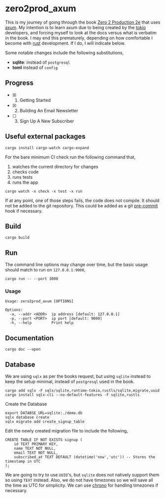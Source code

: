# zero2prod_axum

This is my journey of going through the book [Zero 2 Production 2e](https://www.zero2prod.com/) that uses [axum](https://docs.rs/axum/latest/axum/). My intention is to learn axum due to being created by the [tokio](https://tokio.rs/) developers, and forcing myself to look at the docs versus what is verbatim in the book. I may end this prematurely, depending on how comfortable I become with [rust](https://www.rust-lang.org) development. If I do, I will indicate below.

Some notable changes include the following substitutions,

* **sqlite**: instead of `postgresql`
* **toml** instead of `config`

## Progress

- [x] 1. Getting Started
- [x] 2. Building An Email Newsletter
- [ ] 3. Sign Up A New Subscriber

## Useful external packages

```
cargo install cargo-watch cargo-expand
```

For the bare minimum CI check run the following command that,

1. watches the current directory for changes
2. checks code
3. runs tests
4. runs the app

```
cargo watch -x check -x test -x run
```

If at any point, one of those steps fails, the code does not compile. It should not be added to the git repository. This could be added as a git [pre-commit](https://git-scm.com/book/en/v2/Customizing-Git-Git-Hooks) hook if necessary.

## Build

```
cargo build
```

## Run

The command line options may change over time, but the basic usage should match to run on `127.0.0.1:9000`,

```
cargo run -- --port 3000
```

### Usage

```
Usage: zero2prod_axum [OPTIONS]

Options:
  -a, --addr <ADDR>  ip address [default: 127.0.0.1]
  -p, --port <PORT>  ip port [default: 9000]
  -h, --help         Print help
```

## Documentation

```
cargo doc --open
```

## Database

We are using `sqlx` as per the books request, but using `sqlite` instead to keep the setup minimal, instead of `postgresql` used in the book.

```
cargo add sqlx -F sqlx/sqlite,runtime-tokio,rustls/sqlite,migrate,uuid
cargo install sqlx-cli --no-default-features -F sqlite,rustls
```

Create the Database

```
export DATABSE_URL=sqlite:./demo.db
sqlx database create
sqlx migrate add create_signup_table
```

Edit the newly created migration file to include the following,

```
CREATE TABLE IF NOT EXISTS signup (
    id TEXT PRIMARY KEY,
    name TEXT NOT NULL,
    email TEXT NOT NULL,
    subscribed_at TEXT DEFAULT (datetime('now','utc')) -- Stores the timestamp in UTC
);
```

We are going to try to use `UUID`'s, but `sqlite` does not natively support them so using `TEXT` instead. Also, we do not have timezones so we will save all the time as UTC for simplicity. We can use [chrono](https://docs.rs/chrono/latest/chrono/) for handling timezones if necessary.
